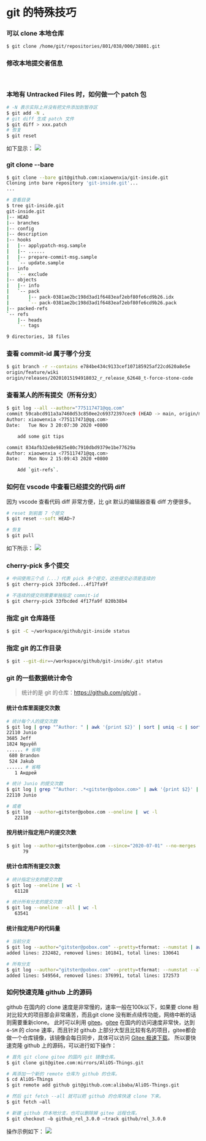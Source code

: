 # git 的特殊技巧

<a name="BVhPV"></a>
### 可以 clone 本地仓库

```bash
$ git clone /home/git/repositories/801/038/000/38801.git
```

<a name="ZrIcR"></a>
### 修改本地提交者信息

<br />

### 本地有 Untracked Files 时，如何做一个 patch 包

```bash
# -N 表示实际上并没有把文件添加到暂存区
$ git add -N .
# git diff 生成 patch 文件
$ git diff > xxx.patch
# 恢复
$ git reset
```
如下显示：
![](https://img.alicdn.com/tfs/TB1VW780hD1gK0jSZFsXXbldVXa-2484-1884.png)


### git clone --bare

```bash
$ git clone --bare git@github.com:xiaowenxia/git-inside.git
Cloning into bare repository 'git-inside.git'...
...

# 查看目录
$ tree git-inside.git 
git-inside.git
|-- HEAD
|-- branches
|-- config
|-- description
|-- hooks
|   |-- applypatch-msg.sample
|   |-- ......
|   |-- prepare-commit-msg.sample
|   `-- update.sample
|-- info
|   `-- exclude
|-- objects
|   |-- info
|   `-- pack
|       |-- pack-0381ae2bc198d3ad1f6483eaf2ebf80fe6cd9b26.idx
|       `-- pack-0381ae2bc198d3ad1f6483eaf2ebf80fe6cd9b26.pack
|-- packed-refs
`-- refs
    |-- heads
    `-- tags

9 directories, 18 files
```

### 查看 commit-id 属于哪个分支

```bash
$ git branch -r --contains e784be434c9133cef107185925af22cd620a8e5e
origin/feature/wiki
origin/releases/20201015194918032_r_release_62648_t-force-stone-code
```

### 查看某人的所有提交（所有分支）
```bash
$ git log --all --author="775117471@qq.com"
commit 59cabcd911a3a7460d53c850ee2c69372397cec9 (HEAD -> main, origin/main, origin/HEAD)
Author: xiaowenxia <775117471@qq.com>
Date:   Tue Nov 3 20:07:30 2020 +0800

    add some git tips

commit 834afb32e8e9825e80c7910dbd9379e1be77629a
Author: xiaowenxia <775117471@qq.com>
Date:   Mon Nov 2 15:09:43 2020 +0800

    Add `git-refs`.
```

### 如何在 vscode 中查看已经提交的代码 diff
因为 vscode 查看代码 diff 非常方便，比 git 默认的编辑器查看 diff 方便很多。
```bash
# reset 到前面 7 个提交
$ git reset --soft HEAD~7

# 恢复
$ git pull
```

如下所示：
![](https://img.alicdn.com/tfs/TB1A08J2AL0gK0jSZFtXXXQCXXa-3092-2098.png)

### cherry-pick 多个提交
```bash
# 中间使用三个点（...）代表 pick 多个提交，这些提交必须是连续的
$ git cherry-pick 33fbcded...4f17fa9f

# 不连续的提交则需要单独指定 commit-id
$ git cherry-pick 33fbcded 4f17fa9f 820b38b4
```


### 指定 git 仓库路径

```bash
$ git -C ~/workspace/github/git-inside status
```

### 指定 git 的工作目录

```bash
$ git --git-dir=~/workspace/github/git-inside/.git status
```

### git 的一些数据统计命令

> 统计的是 git 的仓库：https://github.com/git/git 。

#### 统计仓库里面提交次数

```bash
# 统计每个人的提交次数
$ git log | grep "^Author: " | awk '{print $2}' | sort | uniq -c | sort -k1,1nr
22110 Junio
3685 Jeff
1824 Nguyễn
...... # 省略
 680 Brandon
 524 Jakub
...... # 省略
   1 Андрей

# 统计 Junio 的提交次数
$ git log | grep "^Author: .*<gitster@pobox.com>" | awk '{print $2}' | sort | uniq -c | sort -k1,1nr
22110 Junio

# 或者
$ git log --author=gitster@pobox.com --oneline |  wc -l
   22110
```

#### 按月统计指定用户的提交次数

```bash
$ git log --author=gitster@pobox.com --since="2020-07-01" --no-merges | grep -e 'commit [a-zA-Z0-9]*' | wc -l
      79
```

#### 统计仓库所有提交次数

```bash
# 统计指定分支的提交次数
$ git log --oneline | wc -l
   61128

# 统计所有分支的提交次数
$ git log --oneline --all | wc -l
   63541
```

#### 统计指定用户的代码量

```bash
# 当前分支
$ git log --author="gitster@pobox.com" --pretty=tformat: --numstat | awk '{ add += $1; subs += $2; loc += $1 - $2 } END { printf "added lines: %s, removed lines: %s, total lines: %s\n", add, subs, loc }' -
added lines: 232482, removed lines: 101841, total lines: 130641

# 所有分支
$ git log --author="gitster@pobox.com" --pretty=tformat: --numstat --all | awk '{ add += $1; subs += $2; loc += $1 - $2 } END { printf "added lines: %s, removed lines: %s, total lines: %s\n", add, subs, loc }' -
added lines: 549564, removed lines: 376991, total lines: 172573
```

### 如何快速克隆 github 上的源码
github 在国内的 clone 速度是非常慢的，速率一般在100k以下，如果要 clone 相对比较大的项目那会非常痛苦，而且git clone 没有断点续传功能，网络中断的话则需要重新clone。
此时可以利用 [gitee](https://gitee.com/)。[gitee](https://gitee.com/) 在国内的访问速度非常快，达到 `4~5M` 的 clone 速率，而且针对 github 上部分大型且比较有名的项目，gitee都会做一个仓库镜像，该镜像会每日同步，具体可以访问 [Gitee 极速下载](https://gitee.com/mirrors)。
所以要快速克隆 github 上的源码，可以进行如下操作：

```bash
# 首先 git clone gitee 的国内 git 镜像仓库。
$ git clone git@gitee.com:mirrors/AliOS-Things.git

# 再添加一个新的 remote 仓库为 github 的仓库。
$ cd AliOS-Things
$ git remote add github git@github.com:alibaba/AliOS-Things.git

# 然后 git fetch --all 就可以把 github 的仓库快速 clone 下来。
$ git fetch –all

# 新建 github 的本地分支，也可以删除掉 gitee 远程仓库。
$ git checkout –b github_rel_3.0.0 –track github/rel_3.0.0
```

操作示例如下：
![](https://img.alicdn.com/tfs/TB1YCyVjrr1gK0jSZR0XXbP8XXa-967-534.gif)